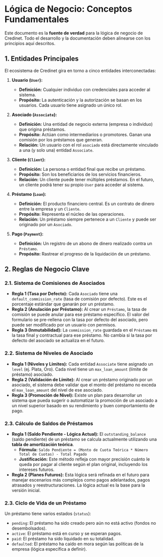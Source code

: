 # Lógica de Negocio: Conceptos Fundamentales

Este documento es la **fuente de verdad** para la lógica de negocio de Credinet. Todo el desarrollo y la documentación deben alinearse con los principios aquí descritos.

## 1. Entidades Principales

El ecosistema de Credinet gira en torno a cinco entidades interconectadas:

1.  **Usuario (`User`):**
    -   **Definición:** Cualquier individuo con credenciales para acceder al sistema.
    -   **Propósito:** La autenticación y la autorización se basan en los usuarios. Cada usuario tiene asignado un único rol.

2.  **Asociado (`Associate`):**
    -   **Definición:** Una entidad de negocio externa (empresa o individuo) que origina préstamos.
    -   **Propósito:** Actúan como intermediarios o promotores. Ganan una comisión por los préstamos que generan.
    -   **Relación:** Un usuario con el rol `asociado` está directamente vinculado a una (y solo una) entidad `Associate`.

3.  **Cliente (`Client`):**
    -   **Definición:** La persona o entidad final que recibe un préstamo.
    -   **Propósito:** Son los beneficiarios de los servicios financieros.
    -   **Relación:** Un cliente puede tener múltiples préstamos. En el futuro, un cliente podrá tener su propio `User` para acceder al sistema.

4.  **Préstamo (`Loan`):**
    -   **Definición:** El producto financiero central. Es un contrato de dinero entre la empresa y un `Cliente`.
    -   **Propósito:** Representa el núcleo de las operaciones.
    -   **Relación:** Un préstamo siempre pertenece a un `Cliente` y puede ser originado por un `Asociado`.

5.  **Pago (`Payment`):**
    -   **Definición:** Un registro de un abono de dinero realizado contra un `Préstamo`.
    -   **Propósito:** Rastrear el progreso de la liquidación de un préstamo.

## 2. Reglas de Negocio Clave

### 2.1. Sistema de Comisiones de Asociados

-   **Regla 1 (Tasa por Defecto):** Cada `Asociado` tiene una `default_commission_rate` (tasa de comisión por defecto). Este es el porcentaje estándar que ganarán por un préstamo.
-   **Regla 2 (Anulación por Préstamo):** Al crear un `Préstamo`, la tasa de comisión se puede anular para ese préstamo específico. El valor del formulario se pre-rellena con la tasa por defecto del asociado, pero puede ser modificado por un usuario con permisos.
-   **Regla 3 (Inmutabilidad):** La `commission_rate` guardada en el `Préstamo` es la tasa final y contractual para ese préstamo. No cambia si la tasa por defecto del asociado se actualiza en el futuro.

### 2.2. Sistema de Niveles de Asociado

-   **Regla 1 (Niveles y Límites):** Cada entidad `Associate` tiene asignado un `level` (ej. Plata, Oro). Cada nivel tiene un `max_loan_amount` (límite de préstamo) asociado.
-   **Regla 2 (Validación de Límite):** Al crear un préstamo originado por un asociado, el sistema debe validar que el monto del préstamo no exceda el `max_loan_amount` del nivel de ese asociado.
-   **Regla 3 (Promoción de Nivel):** Existe un plan para desarrollar un sistema que pueda sugerir o automatizar la promoción de un asociado a un nivel superior basado en su rendimiento y buen comportamiento de pago.

### 2.3. Cálculo de Saldos de Préstamos

-   **Regla 1 (Saldo Pendiente - Lógica Actual):** El `outstanding_balance` (saldo pendiente) de un préstamo se calcula actualmente utilizando una **tabla de amortización teórica**.
    -   **Fórmula:** `Saldo Pendiente = (Monto de Cuota Teórica * Número Total de Cuotas) - Total Pagado`
    -   **Justificación:** Este método refleja con mayor precisión cuánto le queda por pagar al cliente según el plan original, incluyendo los intereses futuros.
-   **Regla 2 (Planes Futuros):** Esta lógica será refinada en el futuro para manejar escenarios más complejos como pagos adelantados, pagos atrasados y reestructuraciones. La lógica actual es la base para la versión inicial.

### 2.3. Ciclo de Vida de un Préstamo

Un préstamo tiene varios estados (`status`):
-   `pending`: El préstamo ha sido creado pero aún no está activo (fondos no desembolsados).
-   `active`: El préstamo está en curso y se esperan pagos.
-   `paid`: El préstamo ha sido liquidado en su totalidad.
-   `defaulted`: El préstamo ha caído en mora según las políticas de la empresa (lógica específica a definir).
